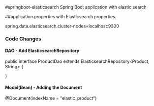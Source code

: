#springboot-elasticsearch
Spring Boot application with elastic search

##application.properties with Elasticsearch properties.

spring.data.elasticsearch.cluster-nodes=localhost:9300

### Code Changes
#### DAO - Add ElasticsearchRepository
public interface ProductDao extends ElasticsearchRepository<Product, String> {	

}
#### Model(Bean) - Adding the Document
@Document(indexName = "elastic_product")
